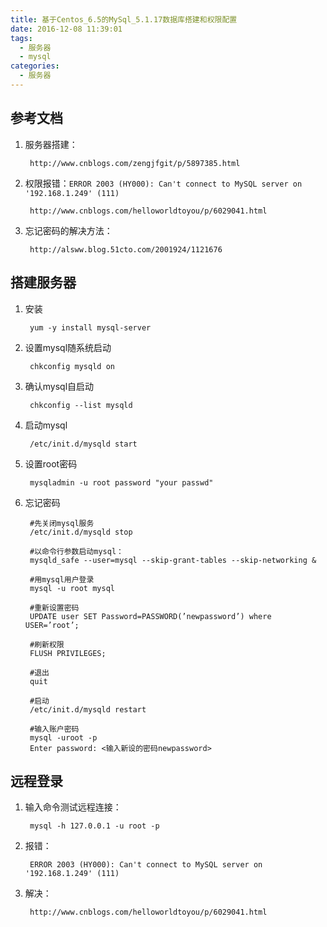```yaml
---
title: 基于Centos_6.5的MySql_5.1.17数据库搭建和权限配置
date: 2016-12-08 11:39:01
tags: 
  - 服务器
  - mysql
categories:
  - 服务器
---
```


## 参考文档
	
1. 服务器搭建：
	
		http://www.cnblogs.com/zengjfgit/p/5897385.html

2. 权限报错：`ERROR 2003 (HY000): Can't connect to MySQL server on '192.168.1.249' (111)`
	 
		http://www.cnblogs.com/helloworldtoyou/p/6029041.html
	
3. 忘记密码的解决方法：
	
		http://alsww.blog.51cto.com/2001924/1121676

<!-- more -->
## 搭建服务器

1. 安装

		yum -y install mysql-server

2. 设置mysql随系统启动

		chkconfig mysqld on

3. 确认mysql自启动

		chkconfig --list mysqld

4. 启动mysql

		/etc/init.d/mysqld start

5. 设置root密码

		mysqladmin -u root password "your passwd"

6. 忘记密码
	
		#先关闭mysql服务
		/etc/init.d/mysqld stop

		#以命令行参数启动mysql：
		mysqld_safe --user=mysql --skip-grant-tables --skip-networking & 

		#用mysql用户登录		
		mysql -u root mysql 
		
		#重新设置密码
		UPDATE user SET Password=PASSWORD(’newpassword’) where USER=’root’; 
		
		#刷新权限
		FLUSH PRIVILEGES;

		#退出 
		quit

		#启动 
		/etc/init.d/mysqld restart 
		
		#输入账户密码
		mysql -uroot -p 
		Enter password: <输入新设的密码newpassword> 


## 远程登录

1. 输入命令测试远程连接：

		mysql -h 127.0.0.1 -u root -p

2. 报错：
 
 		ERROR 2003 (HY000): Can't connect to MySQL server on '192.168.1.249' (111)

3. 解决：

		http://www.cnblogs.com/helloworldtoyou/p/6029041.html
			